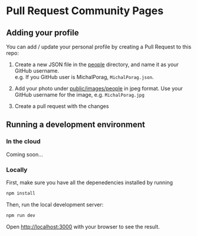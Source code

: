 # Pull Request Community Pages

## Adding your profile

You can add / update your personal profile by creating a Pull Request to this repo:

1. Create a new JSON file in the [people](people/) directory, and name it as your GitHub username.  
   e.g. If you GitHub user is MichalPorag, `MichalPorag.json`.

2. Add your photo under [public/images/people](public/images/people) in jpeg format. Use your GitHub 
   username for the image, e.g. `MichalPorag.jpg`

3. Create a pull request with the changes

## Running a development environment

### In the cloud

Coming soon...

### Locally

First, make sure you have all the depenedencies installed by running

```bash
npm install
```

Then, run the local development server:

```bash
npm run dev
```

Open [http://localhost:3000](http://localhost:3000) with your browser to see the result.

